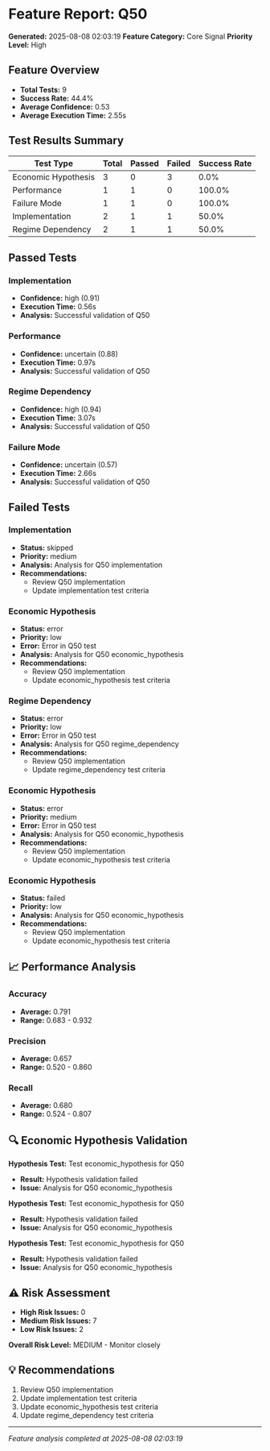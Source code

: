 # Feature Report: Q50

**Generated:** 2025-08-08 02:03:19
**Feature Category:** Core Signal
**Priority Level:** High

## Feature Overview

- **Total Tests:** 9
- **Success Rate:** 44.4%
- **Average Confidence:** 0.53
- **Average Execution Time:** 2.55s

## Test Results Summary

| Test Type | Total | Passed | Failed | Success Rate |
|-----------|-------|--------|--------|--------------|
| Economic Hypothesis | 3 | 0 | 3 | 0.0% |
| Performance | 1 | 1 | 0 | 100.0% |
| Failure Mode | 1 | 1 | 0 | 100.0% |
| Implementation | 2 | 1 | 1 | 50.0% |
| Regime Dependency | 2 | 1 | 1 | 50.0% |

## Passed Tests

### Implementation
- **Confidence:** high (0.91)
- **Execution Time:** 0.56s
- **Analysis:** Successful validation of Q50

### Performance
- **Confidence:** uncertain (0.88)
- **Execution Time:** 0.97s
- **Analysis:** Successful validation of Q50

### Regime Dependency
- **Confidence:** high (0.94)
- **Execution Time:** 3.07s
- **Analysis:** Successful validation of Q50

### Failure Mode
- **Confidence:** uncertain (0.57)
- **Execution Time:** 2.66s
- **Analysis:** Successful validation of Q50


## Failed Tests

### Implementation
- **Status:** skipped
- **Priority:** medium
- **Analysis:** Analysis for Q50 implementation
- **Recommendations:**
  - Review Q50 implementation
  - Update implementation test criteria

### Economic Hypothesis
- **Status:** error
- **Priority:** low
- **Error:** Error in Q50 test
- **Analysis:** Analysis for Q50 economic_hypothesis
- **Recommendations:**
  - Review Q50 implementation
  - Update economic_hypothesis test criteria

### Regime Dependency
- **Status:** error
- **Priority:** low
- **Error:** Error in Q50 test
- **Analysis:** Analysis for Q50 regime_dependency
- **Recommendations:**
  - Review Q50 implementation
  - Update regime_dependency test criteria

### Economic Hypothesis
- **Status:** error
- **Priority:** medium
- **Error:** Error in Q50 test
- **Analysis:** Analysis for Q50 economic_hypothesis
- **Recommendations:**
  - Review Q50 implementation
  - Update economic_hypothesis test criteria

### Economic Hypothesis
- **Status:** failed
- **Priority:** low
- **Analysis:** Analysis for Q50 economic_hypothesis
- **Recommendations:**
  - Review Q50 implementation
  - Update economic_hypothesis test criteria


## 📈 Performance Analysis

### Accuracy
- **Average:** 0.791
- **Range:** 0.683 - 0.932

### Precision
- **Average:** 0.657
- **Range:** 0.520 - 0.860

### Recall
- **Average:** 0.680
- **Range:** 0.524 - 0.807


## 🔍 Economic Hypothesis Validation

**Hypothesis Test:** Test economic_hypothesis for Q50
- **Result:** Hypothesis validation failed
- **Issue:** Analysis for Q50 economic_hypothesis

**Hypothesis Test:** Test economic_hypothesis for Q50
- **Result:** Hypothesis validation failed
- **Issue:** Analysis for Q50 economic_hypothesis

**Hypothesis Test:** Test economic_hypothesis for Q50
- **Result:** Hypothesis validation failed
- **Issue:** Analysis for Q50 economic_hypothesis


## ⚠️ Risk Assessment

- **High Risk Issues:** 0
- **Medium Risk Issues:** 7
- **Low Risk Issues:** 2

**Overall Risk Level:** MEDIUM - Monitor closely

## 💡 Recommendations

1. Review Q50 implementation
2. Update implementation test criteria
3. Update economic_hypothesis test criteria
4. Update regime_dependency test criteria

---
*Feature analysis completed at 2025-08-08 02:03:19*
